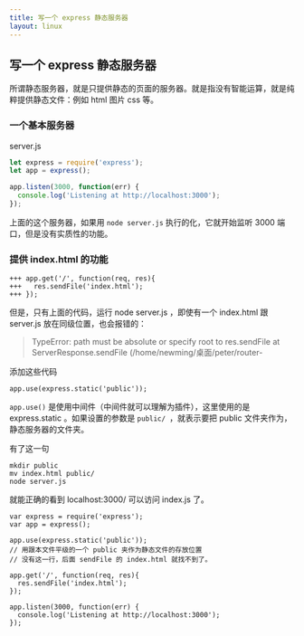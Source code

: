 ```yaml
---
title: 写一个 express 静态服务器
layout: linux
---
```


## 写一个 express 静态服务器

所谓静态服务器，就是只提供静态的页面的服务器。就是指没有智能运算，就是纯粹提供静态文件：例如 html 图片 css 等。

### 一个基本服务器

server.js

```js
let express = require('express');
let app = express();

app.listen(3000, function(err) {
  console.log('Listening at http://localhost:3000');
});
```
上面的这个服务器，如果用 `node server.js` 执行的化，它就开始监听 3000 端口，但是没有实质性的功能。

### 提供 index.html 的功能

```
+++ app.get('/', function(req, res){
+++   res.sendFile('index.html');
+++ });
```

但是，只有上面的代码，运行 node server.js ，即使有一个 index.html 跟 server.js 放在同级位置，也会报错的：

> TypeError: path must be absolute or specify root to res.sendFile
   at ServerResponse.sendFile (/home/newming/桌面/peter/router-

添加这些代码

```
app.use(express.static('public'));
```

`app.use()` 是使用中间件（中间件就可以理解为插件），这里使用的是 express.static 。如果设置的参数是 `public/ `，就表示要把 public 文件夹作为，静态服务器的文件夹。

有了这一句

```
mkdir public
mv index.html public/
node server.js
```

就能正确的看到 localhost:3000/ 可以访问 index.js 了。

```
var express = require('express');
var app = express();

app.use(express.static('public'));
// 用跟本文件平级的一个 public 夹作为静态文件的存放位置
// 没有这一行，后面 sendFile 的 index.html 就找不到了。

app.get('/', function(req, res){
  res.sendFile('index.html');
});

app.listen(3000, function(err) {
  console.log('Listening at http://localhost:3000');
});
```
